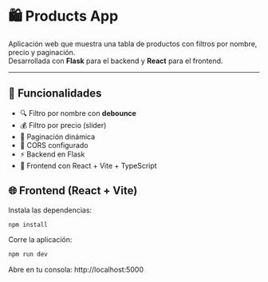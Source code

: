 # 🛍️ Products App

Aplicación web que muestra una tabla de productos con filtros por nombre, precio y paginación.  
Desarrollada con **Flask** para el backend y **React** para el frontend.

---

## 🧩 Funcionalidades

- 🔍 Filtro por nombre con **debounce**
- 💰 Filtro por precio (slider)
- 📄 Paginación dinámica
- 🎯 CORS configurado
- ⚡ Backend en Flask
- 🎨 Frontend con React + Vite + TypeScript

## 🌐 Frontend (React + Vite)

Instala las dependencias:
```bash
npm install
```

Corre la aplicación:
```bash
npm run dev
```

Abre en tu consola: http://localhost:5000


